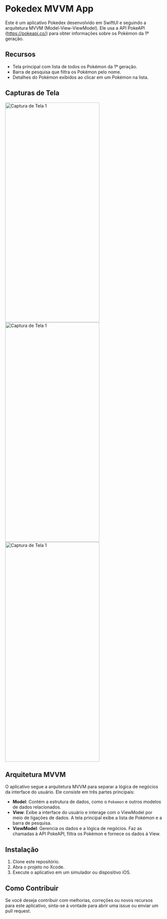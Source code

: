 # Pokedex MVVM App

Este é um aplicativo Pokedex desenvolvido em SwiftUI e seguindo a arquitetura MVVM (Model-View-ViewModel). Ele usa a API PokeAPI (https://pokeapi.co/) para obter informações sobre os Pokémon da 1ª geração.

## Recursos

- Tela principal com lista de todos os Pokémon da 1ª geração.
- Barra de pesquisa que filtra os Pokémon pelo nome.
- Detalhes do Pokémon exibidos ao clicar em um Pokémon na lista.

## Capturas de Tela
<img src="https://github.com/AlexParreira/Pokedex-MVVM/assets/41374999/f900169c-773b-4862-9c86-080e71f8915e" alt="Captura de Tela 1" width="300" height="700">
<img src="https://github.com/AlexParreira/Pokedex-MVVM/assets/41374999/19a474ae-13d3-4cfe-9065-c809308089a5" alt="Captura de Tela 1" width="300" height="700">
<img src="https://github.com/AlexParreira/Pokedex-MVVM/assets/41374999/7e487feb-d1f8-4985-8777-ae2201552a52" alt="Captura de Tela 1" width="300" height="700">



## Arquitetura MVVM

O aplicativo segue a arquitetura MVVM para separar a lógica de negócios da interface do usuário. Ele consiste em três partes principais:

- **Model**: Contém a estrutura de dados, como o `Pokemon` e outros modelos de dados relacionados.
- **View**: Exibe a interface do usuário e interage com o ViewModel por meio de ligações de dados. A tela principal exibe a lista de Pokémon e a barra de pesquisa.
- **ViewModel**: Gerencia os dados e a lógica de negócios. Faz as chamadas à API PokeAPI, filtra os Pokémon e fornece os dados à View.

## Instalação

1. Clone este repositório.
2. Abra o projeto no Xcode.
3. Execute o aplicativo em um simulador ou dispositivo iOS.


## Como Contribuir

Se você deseja contribuir com melhorias, correções ou novos recursos para este aplicativo, sinta-se à vontade para abrir uma issue ou enviar um pull request.


